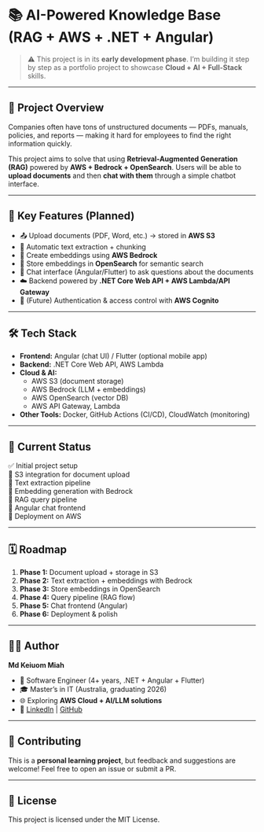 # 📚 AI-Powered Knowledge Base (RAG + AWS + .NET + Angular)

> ⚠️ This project is in its **early development phase**. I’m building it step by step as a portfolio project to showcase **Cloud + AI + Full-Stack** skills.

---

## 🚀 Project Overview
Companies often have tons of unstructured documents — PDFs, manuals, policies, and reports — making it hard for employees to find the right information quickly.  

This project aims to solve that using **Retrieval-Augmented Generation (RAG)** powered by **AWS + Bedrock + OpenSearch**. Users will be able to **upload documents** and then **chat with them** through a simple chatbot interface.

---

## 🎯 Key Features (Planned)
- 📤 Upload documents (PDF, Word, etc.) → stored in **AWS S3**  
- 🔎 Automatic text extraction + chunking  
- 🧠 Create embeddings using **AWS Bedrock**  
- 📂 Store embeddings in **OpenSearch** for semantic search  
- 💬 Chat interface (Angular/Flutter) to ask questions about the documents  
- ☁️ Backend powered by **.NET Core Web API + AWS Lambda/API Gateway**  
- 🔐 (Future) Authentication & access control with **AWS Cognito**  

---

## 🛠️ Tech Stack
- **Frontend:** Angular (chat UI) / Flutter (optional mobile app)  
- **Backend:** .NET Core Web API, AWS Lambda  
- **Cloud & AI:**  
  - AWS S3 (document storage)  
  - AWS Bedrock (LLM + embeddings)  
  - AWS OpenSearch (vector DB)  
  - AWS API Gateway, Lambda  
- **Other Tools:** Docker, GitHub Actions (CI/CD), CloudWatch (monitoring)  

---

## 📌 Current Status
✅ Initial project setup  
🔲 S3 integration for document upload  
🔲 Text extraction pipeline  
🔲 Embedding generation with Bedrock  
🔲 RAG query pipeline  
🔲 Angular chat frontend  
🔲 Deployment on AWS  

---

## 🗓️ Roadmap
1. **Phase 1:** Document upload + storage in S3  
2. **Phase 2:** Text extraction + embeddings with Bedrock  
3. **Phase 3:** Store embeddings in OpenSearch  
4. **Phase 4:** Query pipeline (RAG flow)  
5. **Phase 5:** Chat frontend (Angular)  
6. **Phase 6:** Deployment & polish  

---

## 🧑‍💻 Author
**Md Keiuom Miah**  
- 💼 Software Engineer (4+ years, .NET + Angular + Flutter)  
- 🎓 Master’s in IT (Australia, graduating 2026)  
- 🌐 Exploring **AWS Cloud + AI/LLM solutions**  
- 🔗 [LinkedIn](https://www.linkedin.com/in/md-keiuom-miah/) | [GitHub](https://github.com/Farhankaioum)

---

## 🤝 Contributing
This is a **personal learning project**, but feedback and suggestions are welcome! Feel free to open an issue or submit a PR.

---

## 📄 License
This project is licensed under the MIT License.
